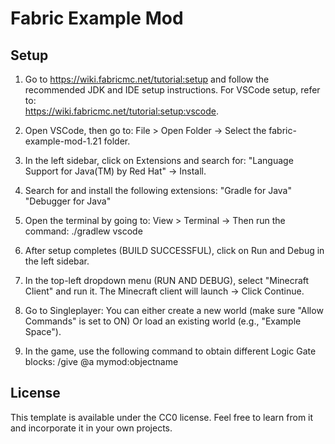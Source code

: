 # Fabric Example Mod

## Setup

1. Go to https://wiki.fabricmc.net/tutorial:setup and follow the recommended JDK and IDE setup instructions.
    For VSCode setup, refer to:             
    https://wiki.fabricmc.net/tutorial:setup:vscode.

2. Open VSCode, then go to:
    File > Open Folder → Select the fabric-example-mod-1.21 folder.

3. In the left sidebar, click on Extensions and search for:
    "Language Support for Java(TM) by Red Hat" → Install.

4. Search for and install the following extensions:
    "Gradle for Java"
    "Debugger for Java"

5. Open the terminal by going to:
View > Terminal → Then run the command: ./gradlew vscode

6. After setup completes (BUILD SUCCESSFUL), click on Run and Debug in the left sidebar.

7. In the top-left dropdown menu (RUN AND DEBUG), select "Minecraft Client" and run it.
    The Minecraft client will launch → Click Continue.

8. Go to Singleplayer:
You can either create a new world (make sure "Allow Commands" is set to ON)
Or load an existing world (e.g., "Example Space").

9. In the game, use the following command to obtain different Logic Gate blocks:
    /give @a mymod:objectname

## License

This template is available under the CC0 license. Feel free to learn from it and incorporate it in your own projects.
